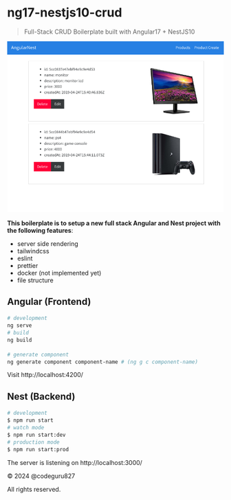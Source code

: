 # ng17-nestjs10-crud

> Full-Stack CRUD Boilerplate built with Angular17 + NestJS10

![App Screenshot](screenshot.png)

**This boilerplate is to setup a new full stack Angular and Nest project with the following features**:

- server side rendering
- tailwindcss
- eslint
- prettier
- docker (not implemented yet)
- file structure

## Angular (Frontend)

```bash
# development
ng serve
# build
ng build

# generate component
ng generate component component-name # (ng g c component-name)
```

Visit http://localhost:4200/

## Nest (Backend)

```bash
# development
$ npm run start
# watch mode
$ npm run start:dev
# production mode
$ npm run start:prod
```

The server is listening on http://localhost:3000/

&copy; 2024 @codeguru827

All rights reserved.
